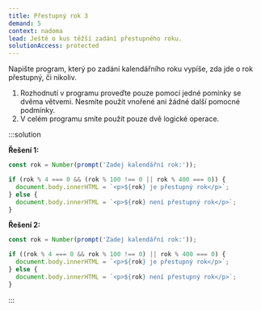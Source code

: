 ```yaml
---
title: Přestupný rok 3
demand: 5
context: nadoma
lead: Ještě o kus těžší zadání přestupného roku.
solutionAccess: protected
---
```


Napište program, který po zadání kalendářního roku vypíše, zda jde o rok přestupný, či nikoliv.

1. Rozhodnutí v programu proveďte pouze pomocí jedné pomínky se dvěma větvemi. Nesmíte použít vnořené ani žádné další pomocné podmínky.
1. V celém programu smíte použít pouze dvě logické operace.

:::solution

**Řešení 1:**

```js
const rok = Number(prompt('Zadej kalendářní rok:'));

if (rok % 4 === 0 && (rok % 100 !== 0 || rok % 400 === 0)) {
  document.body.innerHTML = `<p>${rok} je přestupný rok</p>`;
} else {
  document.body.innerHTML = `<p>${rok} není přestupný rok</p>`;
}
```

**Řešení 2:**

```js
const rok = Number(prompt('Zadej kalendářní rok:'));

if ((rok % 4 === 0 && rok % 100 !== 0) || rok % 400 === 0) {
  document.body.innerHTML = `<p>${rok} je přestupný rok</p>`;
} else {
  document.body.innerHTML = `<p>${rok} není přestupný rok</p>`;
}
```

:::
